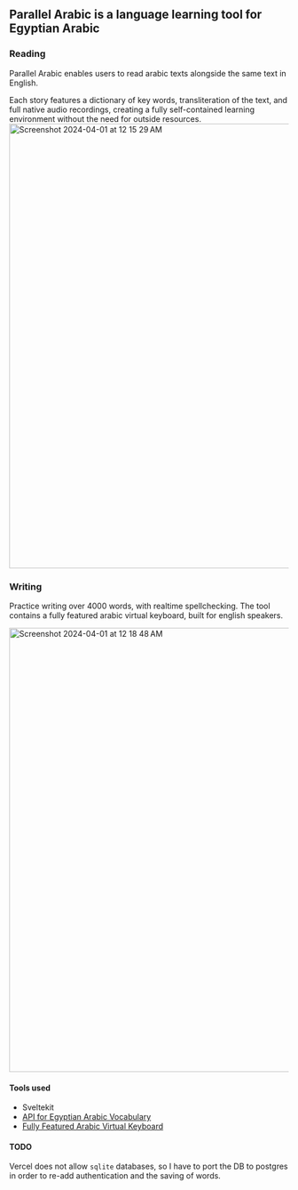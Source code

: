 ## Parallel Arabic is a language learning tool for Egyptian Arabic 
### Reading
Parallel Arabic enables users to read arabic texts alongside the same text in English.

Each story features a dictionary of key words, transliteration of the text, and full native audio recordings, creating a fully self-contained learning environment without the need for outside resources.
<img width="800" alt="Screenshot 2024-04-01 at 12 15 29 AM" src="https://github.com/selmetwa/parallel-arabic/assets/46908343/7d8f87a4-c6d1-412c-b2f5-6a969ad176de">

### Writing 
Practice writing over 4000 words, with realtime spellchecking. The tool contains a fully featured arabic virtual keyboard, built for english speakers.

<img width="799" alt="Screenshot 2024-04-01 at 12 18 48 AM" src="https://github.com/selmetwa/parallel-arabic/assets/46908343/a66d135b-84db-4554-8872-8dbcb2b4c35a">


#### Tools used
- Sveltekit
- [API for Egyptian Arabic Vocabulary](https://egyptian-arabic-vocab-selmetwa.koyeb.app/)
- [Fully Featured Arabic Virtual Keyboard](https://selmetwa.github.io/arabic-virtual-keyboard-demo/)
#### TODO
Vercel does not allow `sqlite` databases, so I have to port the DB to postgres in order to re-add authentication and the saving of words.
